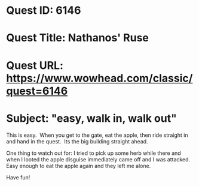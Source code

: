 # Quest ID: 6146
# Quest Title: Nathanos' Ruse
# Quest URL: https://www.wowhead.com/classic/quest=6146
# Subject: "easy, walk in, walk out"
This is easy.  When you get to the gate, eat the apple, then ride straight in and hand in the quest.  Its the big building straight ahead.

One thing to watch out for: I tried to pick up some herb while there and when I looted the apple disguise immediately came off and I was attacked.  Easy enough to eat the apple again and they left me alone.

Have fun!